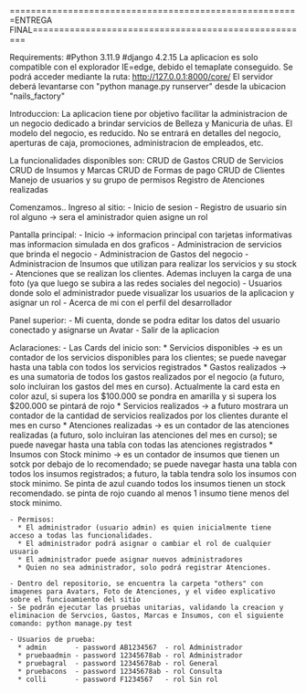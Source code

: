 =======================================================ENTREGA FINAL=====================================================

Requirements:
#Python 3.11.9
#django 4.2.15
La aplicacion es solo compatible con el explorador IE=edge, debido el temaplate conseguido. Se podrá acceder mediante la ruta: http://127.0.0.1:8000/core/
El servidor deberá levantarse con "python manage.py runserver" desde la ubicacion "nails_factory"

Introduccion:
La aplicacion tiene por objetivo facilitar la administracion de un negocio dedicado a brindar servicios de Belleza y Manicuria de uñas.
El modelo del negocio, es reducido. No se entrará en detalles del negocio, aperturas de caja, promociones, administracion de empleados, etc.

La funcionalidades disponibles son:
CRUD de Gastos
CRUD de Servicios
CRUD de Insumos y Marcas
CRUD de Formas de pago
CRUD de Clientes
Manejo de usuarios y su grupo de permisos
Registro de Atenciones realizadas

Comenzamos..
Ingreso al sitio:
    - Inicio de sesion
    - Registro de usuario sin rol alguno -> sera el aministrador quien asigne un rol

Pantalla principal:
    - Inicio -> informacion principal con tarjetas informativas mas informacion simulada en dos graficos
    - Administracion de servicios que brinda el negocio
    - Administracion de Gastos del negocio
    - Administracion de Insumos que utilizan para realizar los servicios y su stock
    - Atenciones que se realizan los clientes. Ademas incluyen la carga de una foto (ya que luego se subira a las redes sociales del negocio)
    - Usuarios donde solo el administrador puede visualizar los usuarios de la aplicacion y asignar un rol
    - Acerca de mi con el perfil del desarrollador

Panel superior:
    - Mi cuenta, donde se podra editar los datos del usuario conectado y asignarse un Avatar
    - Salir de la aplicacion


Aclaraciones:
    - Las Cards del inicio son:
        * Servicios disponibles -> es un contador de los servicios disponibles para los clientes; se puede navegar hasta una tabla con todos los servicios registrados
        * Gastos realizados -> es una sumatoria de todos los gastos realizados por el negocio (a futuro, solo incluiran los gastos del mes en curso). Actualmente la card
          esta en color azul, si supera los $100.000 se pondra en amarilla y si supera los $200.000 se pintará de rojo
        * Servicios realizados -> a futuro mostrara un contador de la cantidad de servicios realizados por los clientes durante el mes en curso
        * Atenciones realizadas -> es un contador de las atenciones realizadas (a futuro, solo incluiran las atenciones del mes en curso); se puede navegar hasta una tabla con todas las atenciones registrados
        * Insumos con Stock minimo -> es un contador de insumos que tienen un sotck por debajo de lo recomendado; se puede navegar hasta una tabla con todos los insumos 
          registrados; a futuro, la tabla tendra solo los insumos con stock minimo. Se pinta de azul cuando todos los insumos tienen un stock recomendado. se pinta de rojo
          cuando al menos 1 insumo tiene menos del stock minimo.
    
    - Permisos:
      * El administrador (usuario admin) es quien inicialmente tiene acceso a todas las funcionalidades.
      * El administrador podrá asignar o cambiar el rol de cualquier usuario
      * El administrador puede asignar nuevos administradores
      * Quien no sea administrador, solo podrá registrar Atenciones.

    - Dentro del repositorio, se encuentra la carpeta "others" con imagenes para Avatars, Foto de Atenciones, y el video explicativo sobre el funcioamiento del sitio 
    - Se podrán ejecutar las pruebas unitarias, validando la creacion y eliminacion de Servcios, Gastos, Marcas e Insumos, con el siguiente comando: python manage.py test
 
    - Usuarios de prueba:
      * admin       - password AB1234567  - rol Administrador
      * pruebaadmin - password 12345678ab - rol Administrador
      * pruebagral  - password 12345678ab - rol General
      * pruebacons  - password 12345678ab - rol Consulta
      * colli       - password F1234567   - rol Sin rol